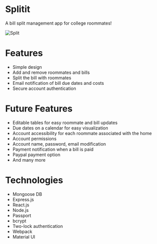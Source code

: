 # Splitit
A bill split management app for college roommates!

![Split](http://i.imgur.com/lY9Nbd9.png)

# Features
* Simple design
* Add and remove roommates and bills
* Split the bill with roommates
* Email notification of bill due dates and costs
* Secure account authentication

# Future Features
* Editable tables for easy roommate and bill updates
* Due dates on a calendar for easy visualization
* Account accessibility for each roommate associated with the home
* Account permissions
* Account name, password, email modification
* Payment notification when a bill is paid
* Paypal payment option
* And many more

# Technologies
* Mongoose DB
* Express.js
* React.js
* Node.js
* Passport
* bcrypt
* Two-lock authentication
* Webpack
* Material UI

